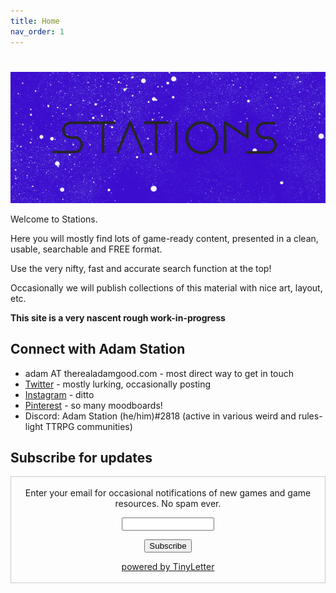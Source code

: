 ```yaml
---
title: Home
nav_order: 1
---
```


#  

![stations logo](/img/itch_logo_1.png)

Welcome to Stations.

Here you will mostly find lots of game-ready content, presented in a clean, usable, searchable and FREE format.

Use the very nifty, fast and accurate search function at the top!

Occasionally we will publish collections of this material with nice art, layout, etc.

**This site is a very nascent rough work-in-progress**

## Connect with Adam Station

- adam AT therealadamgood.com - most direct way to get in touch
- [Twitter](https://twitter.com/asgood) - mostly lurking, occasionally posting
- [Instagram](https://www.instagram.com/adamsgood/) - ditto
- [Pinterest](https://www.pinterest.com/adamsgood/_saved/) - so many moodboards!
- Discord: Adam Station (he/him)#2818 (active in various weird and rules-light TTRPG communities)

## Subscribe for updates

<form style="border:1px solid #ccc;padding:3px;text-align:center;" action="https://tinyletter.com/stations" method="post" target="popupwindow" onsubmit="window.open('https://tinyletter.com/stations', 'popupwindow', 'scrollbars=yes,width=800,height=600');return true"><p><label for="tlemail">Enter your email for occasional notifications of new games and game resources. No spam ever.</label></p><p><input type="text" style="width:140px" name="email" id="tlemail" /></p><input type="hidden" value="1" name="embed"/><input type="submit" value="Subscribe" /><p><a href="https://tinyletter.com" target="_blank">powered by TinyLetter</a></p></form>

